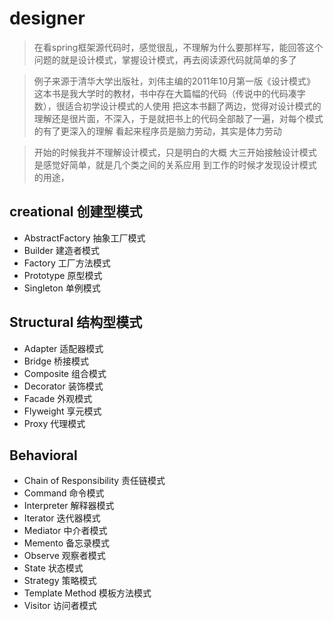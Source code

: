 # designer

> 在看spring框架源代码时，感觉很乱，不理解为什么要那样写，能回答这个问题的就是设计模式，掌握设计模式，再去阅读源代码就简单的多了

> 例子来源于清华大学出版社，刘伟主编的2011年10月第一版《设计模式》
> 这本书是我大学时的教材，书中存在大篇幅的代码（传说中的代码凑字数），很适合初学设计模式的人使用
> 把这本书翻了两边，觉得对设计模式的理解还是很片面，不深入，于是就把书上的代码全部敲了一遍，对每个模式的有了更深入的理解
> 看起来程序员是脑力劳动，其实是体力劳动

> 开始的时候我并不理解设计模式，只是明白的大概
> 大三开始接触设计模式是感觉好简单，就是几个类之间的关系应用
> 到工作的时候才发现设计模式的用途，

## creational 创建型模式
- AbstractFactory 抽象工厂模式
- Builder 建造者模式
- Factory 工厂方法模式
- Prototype 原型模式
- Singleton 单例模式

## Structural 结构型模式
- Adapter 适配器模式
- Bridge 桥接模式
- Composite 组合模式
- Decorator 装饰模式
- Facade 外观模式
- Flyweight 享元模式
- Proxy 代理模式

## Behavioral
- Chain of Responsibility 责任链模式
- Command 命令模式
- Interpreter 解释器模式
- Iterator 迭代器模式
- Mediator 中介者模式
- Memento 备忘录模式
- Observe 观察者模式
- State 状态模式
- Strategy 策略模式
- Template Method 模板方法模式
- Visitor 访问者模式

